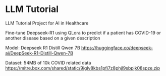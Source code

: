 # LLM Tutorial
LLM Tutorial Project for AI in Healthcare

Fine-tune Deepseek-R1 using QLora to predict if a patient has COVID-19 or another disease based on a given description

Model: Deepseek R1 Distill Qwen 7B
https://huggingface.co/deepseek-ai/DeepSeek-R1-Distill-Qwen-7B

Dataset: 54MB of 10k COVID related data
https://mitre.box.com/shared/static/9iglv8kbs1pfi7z8phjl9sbpjk08spze.zip
